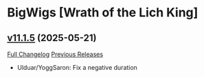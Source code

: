 # BigWigs [Wrath of the Lich King]

## [v11.1.5](https://github.com/BigWigsMods/BigWigs_WrathOfTheLichKing/tree/v11.1.5) (2025-05-21)
[Full Changelog](https://github.com/BigWigsMods/BigWigs_WrathOfTheLichKing/compare/v11.1.4...v11.1.5) [Previous Releases](https://github.com/BigWigsMods/BigWigs_WrathOfTheLichKing/releases)

- Ulduar/YoggSaron: Fix a negative duration  

